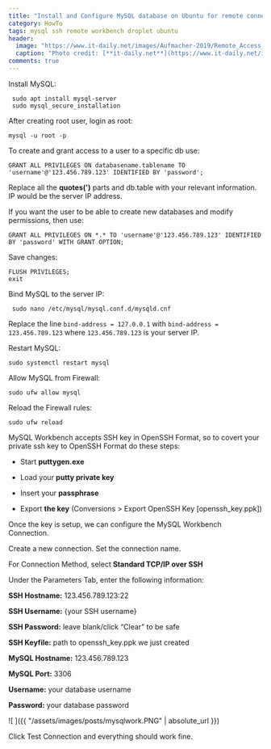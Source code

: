 ```yaml
---
title: "Install and Configure MySQL database on Ubuntu for remote connection over SSH with MySQL Workbench"
category: HowTo
tags: mysql ssh remote workbench droplet ubuntu
header:
  image: "https://www.it-daily.net/images/Aufmacher-2019/Remote_Access_shutterstock_434600221_700.jpg"
  caption: "Photo credit: [**it-daily.net**](https://www.it-daily.net/images/Aufmacher-2019/Remote_Access_shutterstock_434600221_700.jpg)"
comments: true
---
```


Install MySQL:

```
 sudo apt install mysql-server
 sudo mysql_secure_installation
```

After creating root user, login as root:

```
mysql -u root -p
```

To create and grant access to a user to a specific db use:

```
GRANT ALL PRIVILEGES ON databasename.tablename TO 'username'@'123.456.789.123' IDENTIFIED BY 'password';
```

Replace all the **quotes(')** parts and db.table with your relevant information. IP would be the server IP address.

If you want the user to be able to create new databases and modify permissions, then use:

```
GRANT ALL PRIVILEGES ON *.* TO 'username'@'123.456.789.123' IDENTIFIED BY 'password' WITH GRANT OPTION;
```

Save changes:

```
FLUSH PRIVILEGES;
exit
```


Bind MySQL to the server IP:

```
 sudo nano /etc/mysql/mysql.conf.d/mysqld.cnf
```

Replace the line `bind-address = 127.0.0.1`  with `bind-address = 123.456.789.123` where `123.456.789.123` is your server IP.

Restart MySQL:

```
sudo systemctl restart mysql
```

Allow MySQL from Firewall:

```
sudo ufw allow mysql
```

Reload the Firewall rules:

```
sudo ufw reload
```

MySQL Workbench accepts SSH key in OpenSSH Format, so to covert your private ssh key to OpenSSH Format do these steps:

- Start **puttygen.exe**

- Load your **putty private key**

- Insert your **passphrase**

- Export **the key** (Conversions > Export OpenSSH Key [openssh_key.ppk])

Once the key is setup, we can configure the MySQL Workbench Connection.

Create a new connection. Set the connection name.

For Connection Method, select **Standard TCP/IP over SSH**

Under the Parameters Tab, enter the following information:

**SSH Hostname:** 123.456.789.123:22

**SSH Username:** {your SSH username}

**SSH Password:** leave blank/click “Clear” to be safe

**SSH Keyfile:** path to openssh_key.ppk we just created

**MySQL Hostname:** 123.456.789.123

**MySQL Port:** 3306

**Username:** your database username

**Password:** your database password

![ ]({{ "/assets/images/posts/mysqlwork.PNG" | absolute_url }})

Click Test Connection and everything should work fine.